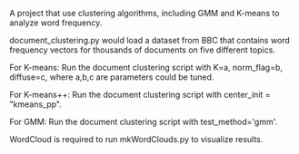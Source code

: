 A project that use clustering algorithms, including GMM and K-means to analyze word frequency.


document_clustering.py would load a dataset from BBC that contains word frequency vectors for thousands of documents on five different topics.


For K-means:
Run the document clustering script with K=a, norm_flag=b, diffuse=c, where a,b,c are parameters could be tuned.

For K-means++:
Run the document clustering script with center_init = "kmeans_pp".

For GMM:
Run the document clustering script with test_method='gmm'.

WordCloud is required to run mkWordClouds.py to visualize results.